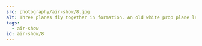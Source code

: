 ```yaml
---
src: photography/air-show/8.jpg
alt: Three planes fly together in formation. An old white prop plane leads as two modern military jets follow.
tags: 
  - air-show
id: air-show/8
---
```

